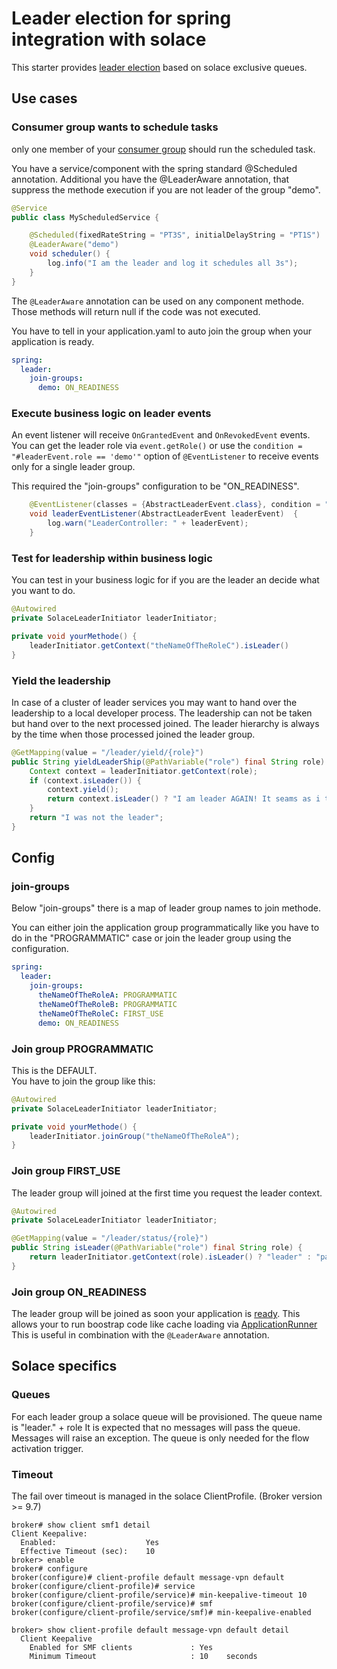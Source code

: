 # Leader election for spring integration with solace

This starter provides [leader election](https://en.wikipedia.org/wiki/Leader_election) based on solace exclusive queues.

## Use cases

### Consumer group wants to schedule tasks

only one member of your [consumer group](https://docs.spring.io/spring-cloud-stream/docs/1.0.0.M4/reference/htmlsingle/index.html#_consumer_group_support) should run the scheduled task.

You have a service/component with the spring standard @Scheduled annotation.
Additional you have the @LeaderAware annotation, that suppress the methode execution if you are not leader of the group "demo". 
```java
@Service
public class MyScheduledService {

    @Scheduled(fixedRateString = "PT3S", initialDelayString = "PT1S")
    @LeaderAware("demo")
    void scheduler() {
        log.info("I am the leader and log it schedules all 3s");
    }
}
```

The `@LeaderAware` annotation can be used on any component methode.
Those methods will return null if the code was not executed.

You have to tell in your application.yaml to auto join the group when your application is ready.
```yaml
spring:
  leader:
    join-groups:
      demo: ON_READINESS
```

### Execute business logic on leader events

An event listener will receive `OnGrantedEvent` and `OnRevokedEvent` events.  
You can get the leader role via `event.getRole()` or use the `condition = "#leaderEvent.role == 'demo'"` option of `@EventListener` to receive events only for a single leader group.

This required the "join-groups" configuration to be "ON_READINESS".

```java
    @EventListener(classes = {AbstractLeaderEvent.class}, condition = "#leaderEvent.role == 'demo'")
    void leaderEventListener(AbstractLeaderEvent leaderEvent)  {
        log.warn("LeaderController: " + leaderEvent);
    }
```

### Test for leadership within business logic

You can test in your business logic for if you are the leader an decide what you want to do.
```java
@Autowired
private SolaceLeaderInitiator leaderInitiator;

private void yourMethode() {
    leaderInitiator.getContext("theNameOfTheRoleC").isLeader()
}

```

### Yield the leadership

In case of a cluster of leader services you may want to hand over the leadership to a local developer process. The leadership can not be taken but hand over to the next processed joined. The leader hierarchy is always by the time when those processed joined the leader group.

```java
@GetMapping(value = "/leader/yield/{role}")
public String yieldLeaderShip(@PathVariable("role") final String role) {
    Context context = leaderInitiator.getContext(role);
    if (context.isLeader()) {
        context.yield();
        return context.isLeader() ? "I am leader AGAIN! It seams as i the only group member" : "I am not longer the leader";
    }
    return "I was not the leader";
}
```

## Config

### join-groups

Below "join-groups" there is a map of leader group names to join methode.

You can either join the application group programmatically like you have to do in the "PROGRAMMATIC" case
or join the leader group using the configuration.
```yaml
spring:
  leader:
    join-groups:
      theNameOfTheRoleA: PROGRAMMATIC
      theNameOfTheRoleB: PROGRAMMATIC
      theNameOfTheRoleC: FIRST_USE
      demo: ON_READINESS
```

### Join group PROGRAMMATIC

This is the DEFAULT.  
You have to join the group like this:

```java
@Autowired
private SolaceLeaderInitiator leaderInitiator;

private void yourMethode() {
    leaderInitiator.joinGroup("theNameOfTheRoleA");
}
```

### Join group FIRST_USE

The leader group will joined at the first time you request the leader context.

```java
@Autowired
private SolaceLeaderInitiator leaderInitiator;

@GetMapping(value = "/leader/status/{role}")
public String isLeader(@PathVariable("role") final String role) {
    return leaderInitiator.getContext(role).isLeader() ? "leader" : "passive";
}
```

### Join group ON_READINESS

The leader group will be joined as soon your application is [ready](https://www.baeldung.com/spring-liveness-readiness-probes).
This allows your to run boostrap code like cache loading via [ApplicationRunner](https://reflectoring.io/spring-boot-execute-on-startup/)
This is useful in combination with the `@LeaderAware` annotation.

## Solace specifics

### Queues

For each leader group a solace queue will be provisioned. The queue name is "leader." + role
It is expected that no messages will pass the queue. Messages will raise an exception. The queue is only needed for the flow activation trigger.

### Timeout

The fail over timeout is managed in the solace ClientProfile. (Broker version >= 9.7)

```
broker# show client smf1 detail 
Client Keepalive:
  Enabled:                    Yes
  Effective Timeout (sec):    10
broker> enable
broker# configure 
broker(configure)# client-profile default message-vpn default 
broker(configure/client-profile)# service 
broker(configure/client-profile/service)# min-keepalive-timeout 10 
broker(configure/client-profile/service)# smf 
broker(configure/client-profile/service/smf)# min-keepalive-enabled 
```

```
broker> show client-profile default message-vpn default detail 
  Client Keepalive 
    Enabled for SMF clients             : Yes 
    Minimum Timeout                     : 10    seconds 
```

